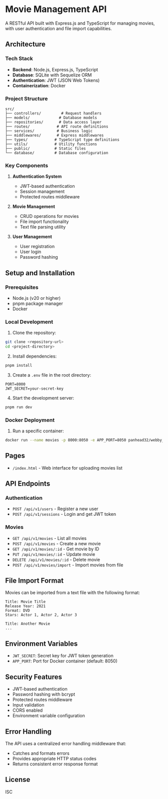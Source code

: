 # Movie Management API

A RESTful API built with Express.js and TypeScript for managing movies, with user authentication and file import capabilities.

## Architecture

### Tech Stack
- **Backend**: Node.js, Express.js, TypeScript
- **Database**: SQLite with Sequelize ORM
- **Authentication**: JWT (JSON Web Tokens)
- **Containerization**: Docker

### Project Structure
```
src/
├── controllers/         # Request handlers
├── models/             # Database models
├── repositories/       # Data access layer
├── routes/            # API route definitions
├── services/          # Business logic
├── middlewares/       # Express middlewares
├── types/            # TypeScript type definitions
├── utils/            # Utility functions
├── public/           # Static files
└── database/         # Database configuration
```

### Key Components
1. **Authentication System**
   - JWT-based authentication
   - Session management
   - Protected routes middleware

2. **Movie Management**
   - CRUD operations for movies
   - File import functionality
   - Text file parsing utility

3. **User Management**
   - User registration
   - User login
   - Password hashing

## Setup and Installation

### Prerequisites
- Node.js (v20 or higher)
- pnpm package manager
- Docker

### Local Development

1. Clone the repository:
```bash
git clone <repository-url>
cd <project-directory>
```

2. Install dependencies:
```bash
pnpm install
```

3. Create a `.env` file in the root directory:
```env
PORT=8000
JWT_SECRET=your-secret-key
```

4. Start the development server:
```bash
pnpm run dev
```

### Docker Deployment

1. Run a specific container:
```bash
docker run --name movies -p 8000:8050 -e APP_PORT=8050 panhead32/webby_lab_test
```
## Pages
- `/index.html` - Web interface for uploading movies list

## API Endpoints

### Authentication
- `POST /api/v1/users` - Register a new user
- `POST /api/v1/sessions` - Login and get JWT token

### Movies
- `GET /api/v1/movies` - List all movies
- `POST /api/v1/movies` - Create a new movie
- `GET /api/v1/movies/:id` - Get movie by ID
- `PUT /api/v1/movies/:id` - Update movie
- `DELETE /api/v1/movies/:id` - Delete movie
- `POST /api/v1/movies/import` - Import movies from file

## File Import Format

Movies can be imported from a text file with the following format:
```
Title: Movie Title
Release Year: 2021
Format: DVD
Stars: Actor 1, Actor 2, Actor 3

Title: Another Movie
...
```

## Environment Variables

- `JWT_SECRET`: Secret key for JWT token generation
- `APP_PORT`: Port for Docker container (default: 8050)

## Security Features

- JWT-based authentication
- Password hashing with bcrypt
- Protected routes middleware
- Input validation
- CORS enabled
- Environment variable configuration

## Error Handling

The API uses a centralized error handling middleware that:
- Catches and formats errors
- Provides appropriate HTTP status codes
- Returns consistent error response format

## License

ISC 